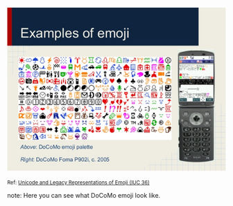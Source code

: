 
![DoCoMo Emoji Palette and DoCoMo Foma P902i, ~2005](./resources/unicode-and-legacy-representations-of-emoji.jpg "DoCoMo Emoji Palette and DoCoMo Foma P902i, ~2005")

<small>Ref: [Unicode and Legacy Representations of Emoji (IUC 36)](http://www.slideshare.net/dlyongemallo/iuc36-emojifinal1)</small>

note:
    Here you can see what DoCoMo emoji look like.
